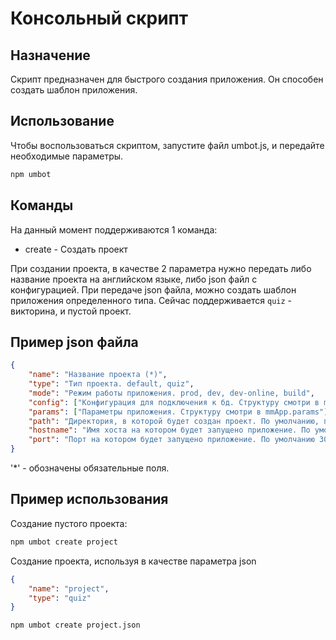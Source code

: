 # Консольный скрипт

## Назначение

Скрипт предназначен для быстрого создания приложения.
Он способен создать шаблон приложения.

## Использование

Чтобы воспользоваться скриптом, запустите файл umbot.js, и передайте необходимые параметры.

```bash
npm umbot
```

## Команды

На данный момент поддерживаются 1 команда:

-   create - Создать проект

При создании проекта, в качестве 2 параметра нужно передать либо название проекта на английском языке, либо json файл с конфигурацией.
При передаче json файла, можно создать шаблон приложения определенного типа. Сейчас поддерживается `quiz` - викторина, и пустой проект.

## Пример json файла

```json
{
    "name": "Название проекта (*)",
    "type": "Тип проекта. default, quiz",
    "mode": "Режим работы приложения. prod, dev, dev-online, build",
    "config": ["Конфигурация для подключения к бд. Структуру смотри в mmApp.config"],
    "params": ["Параметры приложения. Структуру смотри в mmApp.params"],
    "path": "Директория, в которой будет создан проект. По умолчанию, проект создается в папке с именем проекта, в директории запуска скрипта.",
    "hostname": "Имя хоста на котором будет запущено приложение. По умолчанию localhost",
    "port": "Порт на котором будет запущено приложение. По умолчанию 3000"
}
```

'\*' - обозначены обязательные поля.

## Пример использования

Создание пустого проекта:

```bash
npm umbot create project
```

Создание проекта, используя в качестве параметра json

```json
{
    "name": "project",
    "type": "quiz"
}
```

```bash
npm umbot create project.json
```
